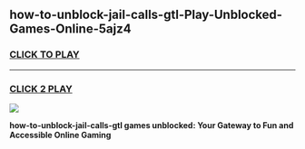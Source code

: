 
## how-to-unblock-jail-calls-gtl-Play-Unblocked-Games-Online-5ajz4
<h3>
<a href="https://premium76.site?title=how-to-unblock-jail-calls-gtl&ref=25A">CLICK TO PLAY</a></h3>
<hr>

<h3>
<a href="https://premium76.site?title=how-to-unblock-jail-calls-gtl&ref=25A">CLICK 2 PLAY</a>
  
</h3>

<a href="https://premium76.site?title=how-to-unblock-jail-calls-gtl&ref=25A"><img src="https://clearcache.store/games.png"></a>


**how-to-unblock-jail-calls-gtl games unblocked: Your Gateway to Fun and Accessible Online Gaming**
